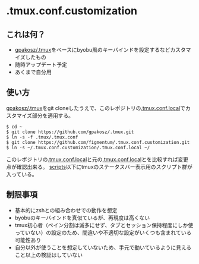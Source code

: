 # .tmux.conf.customization

## これは何？
 * [gpakosz/.tmux](https://github.com/gpakosz/.tmux)をベースにbyobu風のキーバインドを設定するなどカスタマイズしたもの
 * 随時アップデート予定
 * あくまで自分用

## 使い方
[gpakosz/.tmux](https://github.com/gpakosz/.tmux)をgit cloneしたうえで、このレポジトリの[.tmux.conf.local](https://github.com/figmentum/.tmux.conf.customization/blob/master/.tmux.conf.local)でカスタマイズ部分を適用する。


```
$ cd ~
$ git clone https://github.com/gpakosz/.tmux.git
$ ln -s -f .tmux/.tmux.conf
$ git clone https://github.com/figmentum/.tmux.conf.customization.git
$ ln -s ~/.tmux.conf.customization/.tmux.conf.local ~/
```

このレポジトリの[.tmux.conf.local](https://github.com/figmentum/.tmux.conf.customization/blob/master/.tmux.conf.local)と元の[.tmux.conf.local](https://github.com/gpakosz/.tmux/blob/master/.tmux.conf.local)とを比較すれば変更点が確認出来る。
[scripts](https://github.com/figmentum/.tmux.conf.customization/tree/master/scripts)以下にtmuxのステータスバー表示用のスクリプト群が入っている。

## 制限事項
* 基本的にzshとの組み合わせでの動作を想定
* byobuのキーバインドを真似ているが、再現度は高くない
* tmux初心者（ペイン分割は滅多にせず、タブとセッション保持程度にしか使っていない）の設定のため、間違いや不適切な設定がいくつも含まれている可能性あり
* 自分以外が使うことを想定していないため、手元で動いているように見えること以上の検証はしていない
